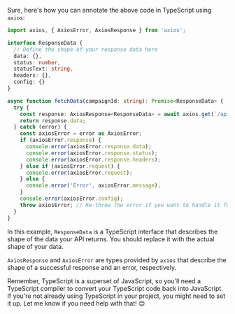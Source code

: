 Sure, here's how you can annotate the above code in TypeScript using `axios`:

```typescript
import axios, { AxiosError, AxiosResponse } from 'axios';

interface ResponseData {
  // Define the shape of your response data here
  data: {},
  status: number,
  statusText: string,
  headers: {},
  config: {}
}

async function fetchData(campaignId: string): Promise<ResponseData> {
  try {
    const response: AxiosResponse<ResponseData> = await axios.get(`/api/email-drip/campaign-message/${campaignId}`);
    return response.data;
  } catch (error) {
    const axiosError = error as AxiosError;
    if (axiosError.response) {
      console.error(axiosError.response.data);
      console.error(axiosError.response.status);
      console.error(axiosError.response.headers);
    } else if (axiosError.request) {
      console.error(axiosError.request);
    } else {
      console.error('Error', axiosError.message);
    }
    console.error(axiosError.config);
    throw axiosError; // Re-throw the error if you want to handle it further up the call stack
  }
}
```

In this example, `ResponseData` is a TypeScript interface that describes the shape of the data your API returns. You should replace it with the actual shape of your data.

`AxiosResponse` and `AxiosError` are types provided by `axios` that describe the shape of a successful response and an error, respectively. 

Remember, TypeScript is a superset of JavaScript, so you'll need a TypeScript compiler to convert your TypeScript code back into JavaScript. If you're not already using TypeScript in your project, you might need to set it up. Let me know if you need help with that! 😊